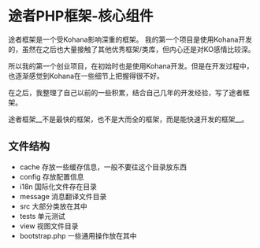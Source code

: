 # 途者PHP框架-核心组件

途者框架是一个受Kohana影响深重的框架。
我的第一个项目是使用Kohana开发的，虽然在之后也大量接触了其他优秀框架/类库，但内心还是对KO感情比较深。

所以我的第一个创业项目，在初始时也是使用Kohana开发。但是在开发过程中，也逐渐感觉到Kohana在一些细节上把握得很不好。

在之后，我整理了自己以前的一些积累，结合自己几年的开发经验，写了途者框架。

途者框架__不是最快的框架，也不是大而全的框架，而是能快速开发的框架__。

## 文件结构

* cache 存放一些缓存信息，一般不要往这个目录放东西
* config 存放配置信息
* i18n 国际化文件存在目录
* message 消息翻译文件目录
* src 大部分类放在其中
* tests 单元测试
* view  视图文件目录
* bootstrap.php 一些通用操作放在其中
